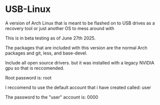 # USB-Linux
A version of Arch Linux that is meant to be flashed on to USB drives as a recovery tool or just another OS to mess around with

This is in beta testing as of June 27th 2025.

The packages that are included with this version are the normal Arch packages and git, less, and base-devel.

Include all open source drivers. but it was installed with a legacy NVIDIA gpu so that is reccomended.

Root password is: root

I reccomend to use the default account that i have created called: user

The password to the "user" account is: 0000
